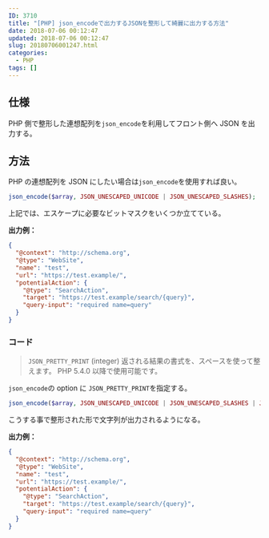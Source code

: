 ```yaml
---
ID: 3710
title: "[PHP] json_encodeで出力するJSONを整形して綺麗に出力する方法"
date: 2018-07-06 00:12:47
updated: 2018-07-06 00:12:47
slug: 20180706001247.html
categories:
  - PHP
tags: []
---
```


## 仕様

PHP 側で整形した連想配列を`json_encode`を利用してフロント側へ JSON を出力する。

## 方法

PHP の連想配列を JSON にしたい場合は`json_encode`を使用すれば良い。

```php
json_encode($array, JSON_UNESCAPED_UNICODE | JSON_UNESCAPED_SLASHES);
```

上記では、エスケープに必要なビットマスクをいくつか立てている。

**出力例：**

```json
{
  "@context": "http://schema.org",
  "@type": "WebSite",
  "name": "test",
  "url": "https://test.example/",
  "potentialAction": {
    "@type": "SearchAction",
    "target": "https://test.example/search/{query}",
    "query-input": "required name=query"
  }
}
```

### コード

> `JSON_PRETTY_PRINT` (integer)
> 返される結果の書式を、スペースを使って整えます。 PHP 5.4.0 以降で使用可能です。

`json_encode`の option に `JSON_PRETTY_PRINT`を指定する。

```php
json_encode($array, JSON_UNESCAPED_UNICODE | JSON_UNESCAPED_SLASHES | JSON_PRETTY_PRINT )
```

こうする事で整形された形で文字列が出力されるようになる。

**出力例：**

```json
{
  "@context": "http://schema.org",
  "@type": "WebSite",
  "name": "test",
  "url": "https://test.example/",
  "potentialAction": {
    "@type": "SearchAction",
    "target": "https://test.example/search/{query}",
    "query-input": "required name=query"
  }
}
```
